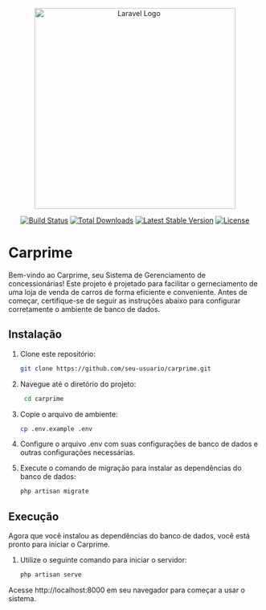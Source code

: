 <p align="center"><a href="https://laravel.com" target="_blank"><img src="https://raw.githubusercontent.com/laravel/art/master/logo-lockup/5%20SVG/2%20CMYK/1%20Full%20Color/laravel-logolockup-cmyk-red.svg" width="400" alt="Laravel Logo"></a></p>

<p align="center">
<a href="https://travis-ci.org/laravel/framework"><img src="https://travis-ci.org/laravel/framework.svg" alt="Build Status"></a>
<a href="https://packagist.org/packages/laravel/framework"><img src="https://img.shields.io/packagist/dt/laravel/framework" alt="Total Downloads"></a>
<a href="https://packagist.org/packages/laravel/framework"><img src="https://img.shields.io/packagist/v/laravel/framework" alt="Latest Stable Version"></a>
<a href="https://packagist.org/packages/laravel/framework"><img src="https://img.shields.io/packagist/l/laravel/framework" alt="License"></a>
</p>

# Carprime 

Bem-vindo ao Carprime, seu Sistema de Gerenciamento de concessionárias! Este projeto é projetado para facilitar o gerneciamento de uma loja de venda de carros de forma eficiente e conveniente. Antes de começar, certifique-se de seguir as instruções abaixo para configurar corretamente o ambiente de banco de dados.

## Instalação

1. Clone este repositório:

   ```bash
   git clone https://github.com/seu-usuario/carprime.git

2. Navegue até o diretório do projeto:
   
    ```bash
     cd carprime
    
3. Copie o arquivo de ambiente:

    ```bash
    cp .env.example .env

4. Configure o arquivo .env com suas configurações de banco de dados e outras configurações necessárias.

5. Execute o comando de migração para instalar as dependências do banco de dados:
   
     ```bash
    php artisan migrate

## Execução

Agora que você instalou as dependências do banco de dados, você está pronto para iniciar o Carprime. 

1. Utilize o seguinte comando para iniciar o servidor:
   
    ```bash
    php artisan serve

Acesse http://localhost:8000 em seu navegador para começar a usar o sistema.
